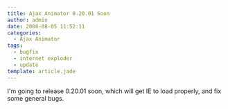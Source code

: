 ```yaml
---
title: Ajax Animator 0.20.01 Soon
author: admin
date: 2008-08-05 11:52:11
categories:
  - Ajax Animator
tags: 
  - bugfix
  - internet exploder
  - update
template: article.jade
---
```


I'm going to release 0.20.01 soon, which will get IE to load properly, and fix some general bugs.
